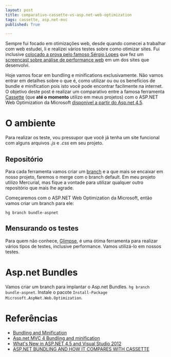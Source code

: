 ```yaml
---
layout: post
title: comparativo-cassette-vs-asp.net-web-optimization
tags: cassette, asp.net-mvc
published: True

---
```


Sempre fui focado em otimizações web, desde quando comecei a trabalhar com web estudei, li e realizei vários testes sobre como otimizar sites. Fui inclusive [colocado a prova pelo famoso Sérgio Lopes](http://sergiolopes.org/screencast-analise-performance-web-datafilme/) que fez um [screencast sobre análise de performance web](https://www.youtube.com/watch?v=f5ZZEtGCxrQ) em um dos sites que desenvolvi.

Hoje vamos focar em bundling e minifications exclusivamente. Não vamos entrar em detalhes sobre o que é, como utilizar ou  ou os benefícios de bundle e minification pois isto você pode encontrar facilmente na internet. O objetivo deste post é realizar um comparativo entre a famosa ferramenta [Cassette](http://getcassette.net/) (que **até o momento** utilizo em meus projetos) com o ASP.NET Web Optimization da Microsoft [disponível a partir do Asp.net 4.5](http://www.asp.net/vnext/overview/aspnet/whats-new#_Toc318097384).

# O ambiente

Para realizar os teste, vou pressupor que você já tenha um site funcional com alguns arquivos *.js* e *.css* em seu projeto.

## Repositório

Para cada ferramenta vamos criar um [branch](http://mercurial.selenic.com/wiki/Branch) e a que mais se encaixar em nosso projeto, faremos o merge com o branch default.
Em meu projeto utilizo Mercurial, mas fique a vontade para utilizar qualquer outro repositório que mais lhe agrade.

Começaremos com o ASP.NET Web Optimization da Microsoft, então vamos criar um branch para ele:

`hg branch bundle-aspnet`


## Mensurando os testes

Para quem não conhece, [Glimpse](http://getglimpse.com/), é uma ótima ferramenta para realizar vários tipos de testes, inclusive performance. Vamos utilizá-lo em nossos testes.

# Asp.net Bundles

Vamos criar um branch para implantar o Asp.net Bundles. `hg branch bundle-aspnet`.
Instale o pacote `Install-Package Microsoft.AspNet.Web.Optimization`.



# Referências

 * [Bundling and Minification](http://www.asp.net/mvc/tutorials/mvc-4/bundling-and-minification)
 * [Asp.net MVC 4 Bundling and minification](http://www.davidhayden.me/blog/asp.net-mvc-4-bundling-and-minification)
 * [What's New in ASP.NET 4.5 and Visual Studio 2012](http://www.asp.net/vnext/overview/aspnet/whats-new#_Toc318097384)
 * [ASP.NET BUNDLING AND HOW IT COMPARES WITH CASSETTE](http://codewith.us/asp-net-bundling/)
